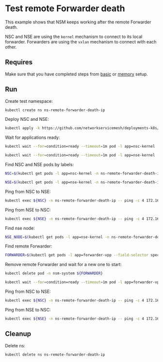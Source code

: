 # Test remote Forwarder death

This example shows that NSM keeps working after the remote Forwarder death.

NSC and NSE are using the `kernel` mechanism to connect to its local forwarder.
Forwarders are using the `vxlan` mechanism to connect with each other.

## Requires

Make sure that you have completed steps from [basic](../../basic) or [memory](../../memory) setup.

## Run

Create test namespace:
```bash
kubectl create ns ns-remote-forwarder-death-ip
```

Deploy NSC and NSE:
```bash
kubectl apply -k https://github.com/networkservicemesh/deployments-k8s/examples/heal/remote-forwarder-death-ip?ref=69acf44543cc68f420b4f96bbe97d1035c712219
```

Wait for applications ready:
```bash
kubectl wait --for=condition=ready --timeout=1m pod -l app=nsc-kernel -n ns-remote-forwarder-death-ip
```
```bash
kubectl wait --for=condition=ready --timeout=1m pod -l app=nse-kernel -n ns-remote-forwarder-death-ip
```

Find NSC and NSE pods by labels:
```bash
NSC=$(kubectl get pods -l app=nsc-kernel -n ns-remote-forwarder-death-ip --template '{{range .items}}{{.metadata.name}}{{"\n"}}{{end}}')
```
```bash
NSE=$(kubectl get pods -l app=nse-kernel -n ns-remote-forwarder-death-ip --template '{{range .items}}{{.metadata.name}}{{"\n"}}{{end}}')
```

Ping from NSC to NSE:
```bash
kubectl exec ${NSC} -n ns-remote-forwarder-death-ip -- ping -c 4 172.16.1.100
```

Ping from NSE to NSC:
```bash
kubectl exec ${NSE} -n ns-remote-forwarder-death-ip -- ping -c 4 172.16.1.101
```

Find nse node:
```bash
NSE_NODE=$(kubectl get pods -l app=nse-kernel -n ns-remote-forwarder-death-ip --template '{{range .items}}{{.spec.nodeName}}{{"\n"}}{{end}}')
```

Find remote Forwarder:
```bash
FORWARDER=$(kubectl get pods -l app=forwarder-vpp --field-selector spec.nodeName==${NSE_NODE} -n nsm-system --template '{{range .items}}{{.metadata.name}}{{"\n"}}{{end}}')
```

Remove remote Forwarder and wait for a new one to start:
```bash
kubectl delete pod -n nsm-system ${FORWARDER}
```
```bash
kubectl wait --for=condition=ready --timeout=1m pod -l app=forwarder-vpp --field-selector spec.nodeName==${NSE_NODE} -n nsm-system
```

Ping from NSC to NSE:
```bash
kubectl exec ${NSC} -n ns-remote-forwarder-death-ip -- ping -c 4 172.16.1.100
```

Ping from NSE to NSC:
```bash
kubectl exec ${NSE} -n ns-remote-forwarder-death-ip -- ping -c 4 172.16.1.101
```

## Cleanup

Delete ns:
```bash
kubectl delete ns ns-remote-forwarder-death-ip
```
